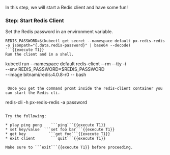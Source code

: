 In this step, we will start a Redis client and have some fun!

### Step: Start Redis Client

Set the Redis password in an environment variable.
```
REDIS_PASSWORD=$(kubectl get secret --namespace default px-redis-redis -o jsonpath="{.data.redis-password}" | base64 --decode)
```{{execute T1}}
Run the client and in a shell.
```
 kubectl run --namespace default redis-client --rm --tty -i \
    --env REDIS_PASSWORD=$REDIS_PASSWORD \
    --image bitnami/redis:4.0.8-r0 -- bash
```{{execute T1}}

 Once you get the command promt inside the redis-client container you can start the Redis cli.

 ```
 redis-cli -h px-redis-redis -a password
 ```{{execute T1}}

Try the following:

* play ping pong    ```ping```{{execute T1}}
* set key/value  ```set foo bar```{{execute T1}}
* get key          ```get foo```{{execute T1}}
* exit client       ```quit```{{execute T1}}

Make sure to ```exit```{{execute T1}} before proceeding.
